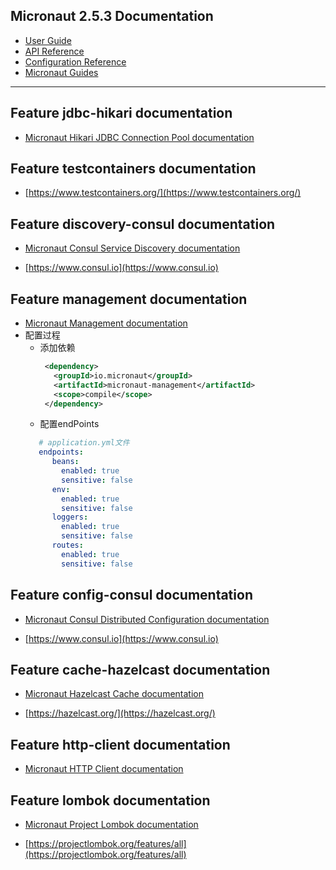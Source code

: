 ## Micronaut 2.5.3 Documentation

- [User Guide](https://docs.micronaut.io/2.5.3/guide/index.html)
- [API Reference](https://docs.micronaut.io/2.5.3/api/index.html)
- [Configuration Reference](https://docs.micronaut.io/2.5.3/guide/configurationreference.html)
- [Micronaut Guides](https://guides.micronaut.io/index.html)
---

## Feature jdbc-hikari documentation

- [Micronaut Hikari JDBC Connection Pool documentation](https://micronaut-projects.github.io/micronaut-sql/latest/guide/index.html#jdbc)

## Feature testcontainers documentation

- [https://www.testcontainers.org/](https://www.testcontainers.org/)

## Feature discovery-consul documentation

- [Micronaut Consul Service Discovery documentation](https://docs.micronaut.io/latest/guide/index.html#serviceDiscoveryConsul)

- [https://www.consul.io](https://www.consul.io)

## Feature management documentation

- [Micronaut Management documentation](https://docs.micronaut.io/latest/guide/index.html#management)
- 配置过程
  -  添加依赖
     ```xml
      <dependency>
        <groupId>io.micronaut</groupId>
        <artifactId>micronaut-management</artifactId>
        <scope>compile</scope>
      </dependency>
     ```
  -  配置endPoints
    ```yaml
       # application.yml文件
       endpoints:
          beans:
            enabled: true
            sensitive: false
          env:
            enabled: true
            sensitive: false
          loggers:
            enabled: true
            sensitive: false
          routes:
            enabled: true
            sensitive: false
    ```
    

## Feature config-consul documentation

- [Micronaut Consul Distributed Configuration documentation](https://docs.micronaut.io/latest/guide/index.html#distributedConfigurationConsul)

- [https://www.consul.io](https://www.consul.io)

## Feature cache-hazelcast documentation

- [Micronaut Hazelcast Cache documentation](https://micronaut-projects.github.io/micronaut-cache/latest/guide/index.html#hazelcast)

- [https://hazelcast.org/](https://hazelcast.org/)

## Feature http-client documentation

- [Micronaut HTTP Client documentation](https://docs.micronaut.io/latest/guide/index.html#httpClient)

## Feature lombok documentation

- [Micronaut Project Lombok documentation](https://docs.micronaut.io/latest/guide/index.html#lombok)

- [https://projectlombok.org/features/all](https://projectlombok.org/features/all)

